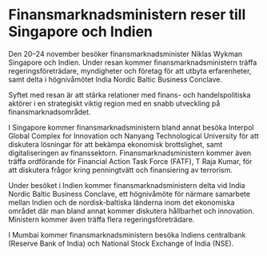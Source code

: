 # Finansmarknadsministern reser till Singapore och Indien

Den 20–24 november besöker finansmarknadsminister Niklas Wykman Singapore och Indien. Under resan kommer finansmarknadsministern träffa regeringsföreträdare, myndigheter och företag för att utbyta erfarenheter, samt delta i högnivåmötet India Nordic Baltic Business Conclave.

Syftet med resan är att stärka relationer med finans- och handelspolitiska aktörer i en strategiskt viktig region med en snabb utveckling på finansmarknadsområdet.

I Singapore kommer finansmarknadsministern bland annat besöka Interpol Global Complex for Innovation och Nanyang Technological University för att diskutera lösningar för att bekämpa ekonomisk brottslighet, samt digitaliseringen av finanssektorn. Finansmarknadsministern kommer även träffa ordförande för Financial Action Task Force (FATF), T Raja Kumar, för att diskutera frågor kring penningtvätt och finansiering av terrorism.

Under besöket i Indien kommer finansmarknadsministern delta vid India Nordic Baltic Business Conclave, ett högnivåmöte för närmare samarbete mellan Indien och de nordisk-baltiska länderna inom det ekonomiska området där man bland annat kommer diskutera hållbarhet och innovation. Ministern kommer även träffa flera regeringsföreträdare.

I Mumbai kommer finansmarknadsministern besöka Indiens centralbank (Reserve Bank of India) och National Stock Exchange of India (NSE).
